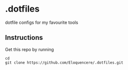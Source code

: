 # .dotfiles
dotfile configs for my favourite tools


## Instructions
Get this repo by running
```
cd
git clone https://github.com/Eloquencere/.dotfiles.git
```

